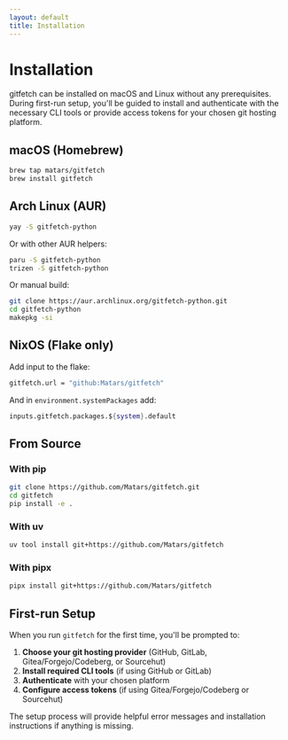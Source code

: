 ```yaml
---
layout: default
title: Installation
---
```


# Installation

gitfetch can be installed on macOS and Linux without any prerequisites. During first-run setup, you'll be guided to install and authenticate with the necessary CLI tools or provide access tokens for your chosen git hosting platform.

## macOS (Homebrew)

```bash
brew tap matars/gitfetch
brew install gitfetch
```

## Arch Linux (AUR)

```bash
yay -S gitfetch-python
```

Or with other AUR helpers:

```bash
paru -S gitfetch-python
trizen -S gitfetch-python
```

Or manual build:

```bash
git clone https://aur.archlinux.org/gitfetch-python.git
cd gitfetch-python
makepkg -si
```

## NixOS (Flake only)

Add input to the flake:

```nix
gitfetch.url = "github:Matars/gitfetch"
```

And in `environment.systemPackages` add:

```nix
inputs.gitfetch.packages.${system}.default
```

## From Source

### With pip

```bash
git clone https://github.com/Matars/gitfetch.git
cd gitfetch
pip install -e .
```

### With uv

```bash
uv tool install git+https://github.com/Matars/gitfetch
```

### With pipx

```bash
pipx install git+https://github.com/Matars/gitfetch
```

## First-run Setup

When you run `gitfetch` for the first time, you'll be prompted to:

1. **Choose your git hosting provider** (GitHub, GitLab, Gitea/Forgejo/Codeberg, or Sourcehut)
2. **Install required CLI tools** (if using GitHub or GitLab)
3. **Authenticate** with your chosen platform
4. **Configure access tokens** (if using Gitea/Forgejo/Codeberg or Sourcehut)

The setup process will provide helpful error messages and installation instructions if anything is missing.
